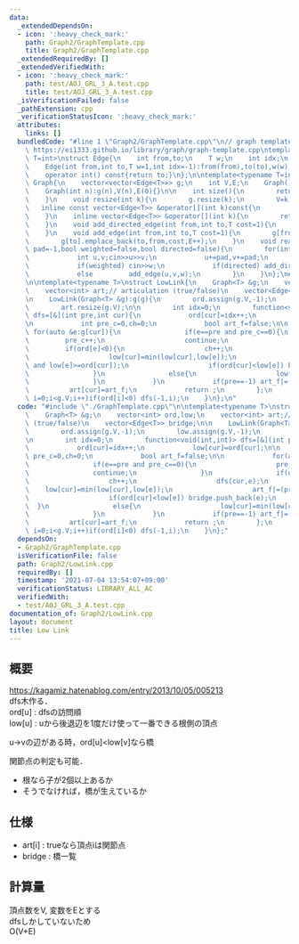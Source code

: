 ```yaml
---
data:
  _extendedDependsOn:
  - icon: ':heavy_check_mark:'
    path: Graph2/GraphTemplate.cpp
    title: Graph2/GraphTemplate.cpp
  _extendedRequiredBy: []
  _extendedVerifiedWith:
  - icon: ':heavy_check_mark:'
    path: test/AOJ_GRL_3_A.test.cpp
    title: test/AOJ_GRL_3_A.test.cpp
  _isVerificationFailed: false
  _pathExtension: cpp
  _verificationStatusIcon: ':heavy_check_mark:'
  attributes:
    links: []
  bundledCode: "#line 1 \"Graph2/GraphTemplate.cpp\"\n// graph template\n// ref :\
    \ https://ei1333.github.io/library/graph/graph-template.cpp\ntemplate<typename\
    \ T=int>\nstruct Edge{\n    int from,to;\n    T w;\n    int idx;\n    Edge()=default;\n\
    \    Edge(int from,int to,T w=1,int idx=-1):from(from),to(to),w(w),idx(idx){}\n\
    \    operator int() const{return to;}\n};\n\ntemplate<typename T=int>\nstruct\
    \ Graph{\n    vector<vector<Edge<T>>> g;\n    int V,E;\n    Graph()=default;\n\
    \    Graph(int n):g(n),V(n),E(0){}\n\n    int size(){\n        return (int)g.size();\n\
    \    }\n    void resize(int k){\n        g.resize(k);\n        V=k;\n    }\n \
    \   inline const vector<Edge<T>> &operator[](int k)const{\n        return (g.at(k));\n\
    \    }\n    inline vector<Edge<T>> &operator[](int k){\n        return (g.at(k));\n\
    \    }\n    void add_directed_edge(int from,int to,T cost=1){\n        g[from].emplace_back(from,to,cost,E++);\n\
    \    }\n    void add_edge(int from,int to,T cost=1){\n        g[from].emplace_back(from,to,cost,E);\n\
    \        g[to].emplace_back(to,from,cost,E++);\n    }\n    void read(int m,int\
    \ pad=-1,bool weighted=false,bool directed=false){\n        for(int i=0;i<m;i++){\n\
    \            int u,v;cin>>u>>v;\n            u+=pad,v+=pad;\n            T w=T(1);\n\
    \            if(weighted) cin>>w;\n            if(directed) add_directed_edge(u,v,w);\n\
    \            else         add_edge(u,v,w);\n        }\n    }\n};\n#line 2 \"Graph2/LowLink.cpp\"\
    \n\ntemplate<typename T>\nstruct LowLink{\n    Graph<T> &g;\n    vector<int> ord,low;\n\
    \    vector<int> art;// articulation (true/false)\n    vector<Edge<T>> bridge;\n\
    \n    LowLink(Graph<T> &g):g(g){\n        ord.assign(g.V,-1);\n        low.assign(g.V,-1);\n\
    \        art.resize(g.V);\n\n        int idx=0;\n        function<void(int,int)>\
    \ dfs=[&](int pre,int cur){\n            ord[cur]=idx++;\n            low[cur]=ord[cur];\n\
    \n            int pre_c=0,ch=0;\n            bool art_f=false;\n\n           \
    \ for(auto &e:g[cur]){\n                if(e==pre and pre_c==0){\n           \
    \         pre_c++;\n                    continue;\n                }\n       \
    \         if(ord[e]<0){\n                    ch++;\n                    dfs(cur,e);\n\
    \                    low[cur]=min(low[cur],low[e]);\n                    art_f|=(pre>=0\
    \ and low[e]>=ord[cur]);\n                    if(ord[cur]<low[e]) bridge.push_back(e);\n\
    \                }\n                else{\n                    low[cur]=min(low[cur],ord[e]);\n\
    \                }\n            }\n            if(pre==-1) art_f|=(ch>1);\n  \
    \          art[cur]=art_f;\n            return ;\n        };\n        for(int\
    \ i=0;i<g.V;i++)if(ord[i]<0) dfs(-1,i);\n    }\n};\n"
  code: "#include \"./GraphTemplate.cpp\"\n\ntemplate<typename T>\nstruct LowLink{\n\
    \    Graph<T> &g;\n    vector<int> ord,low;\n    vector<int> art;// articulation\
    \ (true/false)\n    vector<Edge<T>> bridge;\n\n    LowLink(Graph<T> &g):g(g){\n\
    \        ord.assign(g.V,-1);\n        low.assign(g.V,-1);\n        art.resize(g.V);\n\
    \n        int idx=0;\n        function<void(int,int)> dfs=[&](int pre,int cur){\n\
    \            ord[cur]=idx++;\n            low[cur]=ord[cur];\n\n            int\
    \ pre_c=0,ch=0;\n            bool art_f=false;\n\n            for(auto &e:g[cur]){\n\
    \                if(e==pre and pre_c==0){\n                    pre_c++;\n    \
    \                continue;\n                }\n                if(ord[e]<0){\n\
    \                    ch++;\n                    dfs(cur,e);\n                \
    \    low[cur]=min(low[cur],low[e]);\n                    art_f|=(pre>=0 and low[e]>=ord[cur]);\n\
    \                    if(ord[cur]<low[e]) bridge.push_back(e);\n              \
    \  }\n                else{\n                    low[cur]=min(low[cur],ord[e]);\n\
    \                }\n            }\n            if(pre==-1) art_f|=(ch>1);\n  \
    \          art[cur]=art_f;\n            return ;\n        };\n        for(int\
    \ i=0;i<g.V;i++)if(ord[i]<0) dfs(-1,i);\n    }\n};"
  dependsOn:
  - Graph2/GraphTemplate.cpp
  isVerificationFile: false
  path: Graph2/LowLink.cpp
  requiredBy: []
  timestamp: '2021-07-04 13:54:07+09:00'
  verificationStatus: LIBRARY_ALL_AC
  verifiedWith:
  - test/AOJ_GRL_3_A.test.cpp
documentation_of: Graph2/LowLink.cpp
layout: document
title: Low Link
---
```


## 概要  
https://kagamiz.hatenablog.com/entry/2013/10/05/005213  
dfs木作る．  
ord[u] : dfsの訪問順  
low[u] : uから後退辺を1度だけ使って一番できる根側の頂点  

u->vの辺がある時，ord[u]<low[v]なら橋  

関節点の判定も可能．  
- 根なら子が2個以上あるか  
- そうでなければ，橋が生えているか  

## 仕様  
- art[i] : trueなら頂点iは関節点  
- bridge : 橋一覧  

## 計算量  
頂点数をV, 変数をEとする  
dfsしかしていないため  
O(V+E)  
